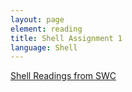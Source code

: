```yaml
---
layout: page
element: reading
title: Shell Assignment 1
language: Shell
---
```


[Shell Readings from SWC](http://swcarpentry.github.io/shell-novice/reference/)
